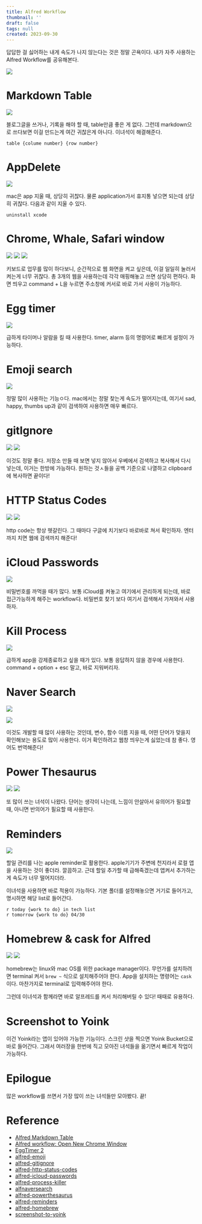 ```yaml
---
title: Alfred Workflow
thumbnail: ''
draft: false
tags: null
created: 2023-09-30
---
```


답답한 걸 싫어하는 내게 속도가 나지 않는다는 것은 정말 곤욕이다. 내가 자주 사용하는 Alfred Workflow를 공유해본다.

![](Productibility_02_AlfredWorkflow_0.png)

# Markdown Table

![](Productibility_02_AlfredWorkflow_1.png)

블로그글을 쓰거나, 기록을 해야 할 때, table만큼 좋은 게 없다. 그런데 markdown으로 쓰다보면 이걸 만드는게 여간 귀찮은게 아니다. 이녀석이 해결해준다.

````
table {colume number} {row number}
````

# AppDelete

![](Productibility_02_AlfredWorkflow_2.png)

mac은 app 지울 때, 상당히 귀찮다. 물론 application가서 휴지통 넣으면 되는데 상당히 귀찮다. 다음과 같이 지울 수 있다.

````
uninstall xcode
````

# Chrome, Whale, Safari window

![](Productibility_02_AlfredWorkflow_3.png)
![](Productibility_02_AlfredWorkflow_4.png)
![](Productibility_02_AlfredWorkflow_5.png)

키보드로 업무를 많이 하다보니, 순간적으로 웹 화면을 켜고 싶은데, 이걸 일일히 눌러서 켜는게 너무 귀찮다. 총 3개의 웹을 사용하는데 각각 매핑해놓고 쓰면 상당히 편하다. 화면 띄우고 command + L을 누르면 주소창에 커서로 바로 가서 사용이 가능하다.

# Egg timer

![](Productibility_02_AlfredWorkflow_6.png)

급하게 타이머나 알람을 킬 때 사용한다. timer, alarm 등의 명령어로 빠르게 설정이 가능하다.

# Emoji search

![](Productibility_02_AlfredWorkflow_7.png)

정말 많이 사용하는 기능ㅇ다. mac에서는 정말 찾는게 속도가 떨어지는데, 여기서 sad, happy, thumbs up과 같이 검색하여 사용하면 매우 빠르다.

# gitIgnore

![](Productibility_02_AlfredWorkflow_8.png)
![](Productibility_02_AlfredWorkflow_9.png)

이것도 정말 좋다. 저장소 만들 때 보면 넣지 않아서 우베에서 검색하고 복사해서 다시 넣는데, 이거는 한방에 가능하다. 원하는 것ㅅ들을 공백 기준으로 나열하고 clipboard에 복사하면 끝이다!

# HTTP Status Codes

![](Productibility_02_AlfredWorkflow_10.png)
![](Productibility_02_AlfredWorkflow_11.png)

http code는 항상 헷갈린다. 그 때마다 구글에 치기보다 바로바로 쳐서 확인하자. 엔터까지 치면 웹에 검색까지 해준다!

# iCloud Passwords

![](Productibility_02_AlfredWorkflow_12.png)

비밀번호를 까먹을 때가 많다. 보통 iCloud를 켜놓고 여기에서 관리하게 되는데, 바로 접근가능하게 해주는 workflow다. 비밀번호 찾기 보다 여기서 검색해서 가져와서 사용하자. 

# Kill Process

![](Productibility_02_AlfredWorkflow_13.png)

급하게 app을 강제종료하고 싶을 때가 있다. 보통 응답하지 않을 경우에 사용한다. command + option + esc 말고, 바로 지워버리자.

# Naver Search

![](Productibility_02_AlfredWorkflow_14.png)

![](Productibility_02_AlfredWorkflow_15.png)

이것도 개발할 때 많이 사용하는 것인데, 변수, 함수 이름 지을 때, 어떤 단어가 맞을지 확인해보는 용도로 많이 사용한다. 이거 확인하려고 웹창 띄우는게 싫었는데 참 좋다. 영어도 번역해준다!

# Power Thesaurus

![](Productibility_02_AlfredWorkflow_16.png)
![](Productibility_02_AlfredWorkflow_17.png)

또 많이 쓰는 녀석이 나왔다. 단어는 생각이 나는데, 느낌이 안살아서 유의어가 필요할 때, 아니면 반의어가 필요할 때 사용한다.

# Reminders

![](Productibility_02_AlfredWorkflow_18.png)

할일 관리를 나는 apple reminder로 활용한다. apple기기가 주변에 천지라서 로컬 앱을 사용하는 것이 좋더라. 깔끔하고. 근데 할일 추가할 때 급해죽겠는데 앱켜서 추가하는게 속도가 너무 떨어지더라.

이녀석을 사용하면 바로 적용이 가능하다. 기본 폴더를 설정해놓으면 거기로 들어가고, 명시하면 해당 list로 들어간다.

````
r today {work to do} in tech list
r tomorrow {work to do} 04/30
````

# Homebrew & cask for Alfred

![](Productibility_02_AlfredWorkflow_19.png)
![](Productibility_02_AlfredWorkflow_20.png)

homebrew는 linux와 mac OS를 위한 package manager이다. 무언가를 설치하려면 terminal 켜서 `brew ~` 식으로 설치해주어야 한다. App을 설치하는 명령어는 `cask` 이다. 마찬가지로 terminal로 입력해주어야 한다.

그런데 이녀석과 함께라면 바로 알프레드를 켜서 처리해버릴 수 있다! 때때로 유용하다.

# Screenshot to Yoink

이건 Yoink라는 앱이 있어야 가능한 기능이다. 스크린 샷을 찍으면 Yoink Bucket으로 바로 들어간다. 그래서 여러장을 한번에 직고 모아진 녀석들을 옮기면서 빠르게 작업이 가능하다.

# Epilogue

많은 workflow를 쓰면서 가장 많이 쓰는 녀석들만 모아봤다. 끝!

# Reference

* [Alfred Markdown Table](https://github.com/crispgm/alfred-markdown-table)
* [Alfred workflow: Open New Chrome Window](https://github.com/zhenleiji/AlfredOpenNewChromeWindow)
* [EggTimer 2](https://www.packal.org/workflow/eggtimer-2)
* [alfred-emoji](https://github.com/jsumners/alfred-emoji)
* [alfred-gitignore](https://github.com/jdno/alfred-gitignore)
* [alfred-http-status-codes](https://github.com/UpSync-Dev/alfred-http-status-codes)
* [alfred-icloud-passwords](https://github.com/leolabs/alfred-icloud-passwords)
* [alfred-process-killer](https://github.com/ngreenstein/alfred-process-killer)
* [alfnaversearch](https://github.com/Kuniz/alfnaversearch)
* [alfred-powerthesaurus](https://github.com/clarencecastillo/alfred-powerthesaurus)
* [alfred-reminders](https://github.com/surrealroad/alfred-reminders)
* [alfred-homebrew](https://github.com/fniephaus/alfred-homebrew)
* [screenshot-to-yoink](https://github.com/Irvel/screenshot-to-yoink)
